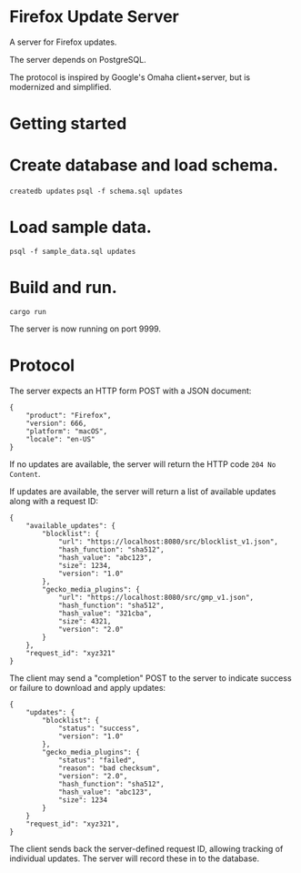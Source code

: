Firefox Update Server
=====================

A server for Firefox updates.

The server depends on PostgreSQL.

The protocol is inspired by Google's Omaha client+server,
but is modernized and simplified.

Getting started
===============

# Create database and load schema.
`createdb updates`
`psql -f schema.sql updates`

# Load sample data.
`psql -f sample_data.sql updates`

# Build and run.
`cargo run`

The server is now running on port 9999.

Protocol
========

The server expects an HTTP form POST with a JSON document:

```
{
    "product": "Firefox",
    "version": 666,
    "platform": "macOS",
    "locale": "en-US"
}
```

If no updates are available, the server will return the
HTTP code `204 No Content`.

If updates are available, the server will return a list
of available updates along with a request ID:

```
{
    "available_updates": {
        "blocklist": {
            "url": "https://localhost:8080/src/blocklist_v1.json",
            "hash_function": "sha512",
            "hash_value": "abc123",
            "size": 1234,
            "version": "1.0"
        },
        "gecko_media_plugins": {
            "url": "https://localhost:8080/src/gmp_v1.json",
            "hash_function": "sha512",
            "hash_value": "321cba",
            "size": 4321,
            "version": "2.0"
        }
    },
    "request_id": "xyz321"
}
```

The client may send a "completion" POST to the server to
indicate success or failure to download and apply updates:

```
{
    "updates": {
        "blocklist": {
            "status": "success",
            "version": "1.0"
        },
        "gecko_media_plugins": {
            "status": "failed",
            "reason": "bad checksum",
            "version": "2.0",
            "hash_function": "sha512",
            "hash_value": "abc123",
            "size": 1234
        }
    }
    "request_id": "xyz321",
}
```

The client sends back the server-defined request ID, allowing tracking
of individual updates. The server will record these in to the database.

